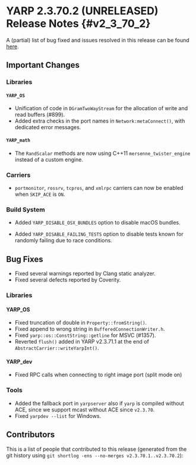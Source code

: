 YARP 2.3.70.2 (UNRELEASED) Release Notes                            {#v2_3_70_2}
========================================


A (partial) list of bug fixed and issues resolved in this release can be found
[here](https://github.com/robotology/yarp/issues?q=label%3A%22Fixed+in%3A+YARP+v2.3.70.2%22).

Important Changes
-----------------

### Libraries

#### `YARP_OS`

* Unification of code in `DGramTwoWayStream` for the allocation of write
  and read buffers (#899).
* Added extra checks in the port names in `Network:metaConnect()`, with
  dedicated error messages.

#### `YARP_math`

* The `RandScalar` methods are now using C++11 `mersenne_twister_engine` instead
  of a custom engine.

### Carriers

* `portmonitor`, `rossrv`, `tcpros`, and `xmlrpc` carriers can now be enabled
  when `SKIP_ACE` is `ON`.

### Build System

* Added `YARP_DISABLE_OSX_BUNDLES` option to disable macOS bundles.

* Added `YARP_DISABLE_FAILING_TESTS` option to disable tests known for randomly
  failing due to race conditions.


Bug Fixes
---------

* Fixed several warnings reported by Clang static analyzer.
* Fixed several defects reported by Coverity.

### Libraries

#### YARP_OS

* Fixed truncation of double in `Property::fromString()`.
* Fixed append to wrong string in `BufferedConnectionWriter.h`.
* Fixed `yarp::os::ConstString::getline` for MSVC (#1357).
* Reverted `flush()` added in YARP v2.3.71.1 at the end of
  `AbstractCarrier::writeYarpInt()`.

#### YARP_dev

* Fixed RPC calls when connecting to right image port (split mode on)

### Tools

* Added the fallback port in `yarpserver` also if `yarp`
  is compiled without ACE, since we support mcast without
  ACE since `v2.3.70`.
* Fixed `yarpdev --list` for Windows.


Contributors
------------

This is a list of people that contributed to this release (generated from the
git history using `git shortlog -ens --no-merges v2.3.70.1..v2.3.70.2`):

```
```
